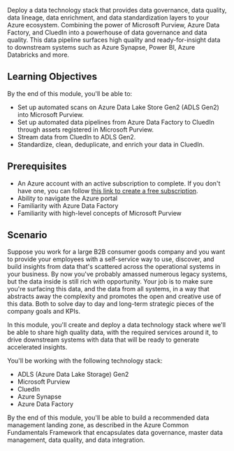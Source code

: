 Deploy a data technology stack that provides data governance, data quality, data lineage, data enrichment, and data standardization layers to your Azure ecosystem. Combining the power of Microsoft Purview, Azure Data Factory, and CluedIn into a powerhouse of data governance and data quality. This data pipeline surfaces high quality and ready-for-insight data to downstream systems such as Azure Synapse, Power BI, Azure Databricks and more.

## Learning Objectives

By the end of this module, you'll be able to:

- Set up automated scans on Azure Data Lake Store Gen2 (ADLS Gen2) into Microsoft Purview.
- Set up automated data pipelines from Azure Data Factory to CluedIn through assets registered in Microsoft Purview.
- Stream data from CluedIn to ADLS Gen2.
- Standardize, clean, deduplicate, and enrich your data in CluedIn.

## Prerequisites

- An Azure account with an active subscription to complete. If you don't have one, you can follow [this link to create a free subscription](https://azure.microsoft.com/free/).
- Ability to navigate the Azure portal
- Familiarity with Azure Data Factory
- Familiarity with high-level concepts of Microsoft Purview

## Scenario

Suppose you work for a large B2B consumer goods company and you want to provide your employees with a self-service way to use, discover, and build insights from data that's scattered across the operational systems in your business. By now you've probably amassed numerous legacy systems, but the data inside is still rich with opportunity. Your job is to make sure you're surfacing this data, and the data from all systems, in a way that abstracts away the complexity and promotes the open and creative use of this data. Both to solve day to day and long-term strategic pieces of the company goals and KPIs.

In this module, you'll create and deploy a data technology stack where we'll be able to share high quality data, with the required services around it, to drive downstream systems with data that will be ready to generate accelerated insights.

You'll be working with the following technology stack:

 - ADLS (Azure Data Lake Storage) Gen2
 - Microsoft Purview
 - CluedIn
 - Azure Synapse
 - Azure Data Factory

By the end of this module, you'll be able to build a recommended data management landing zone, as described in the Azure Common Fundamentals Framework that encapsulates data governance, master data management, data quality, and data integration.